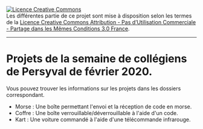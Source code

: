 ﻿<a rel="license" href="http://creativecommons.org/licenses/by-nc-sa/3.0/fr/"><img alt="Licence Creative Commons" style="border-width:0" src="https://i.creativecommons.org/l/by-nc-sa/3.0/fr/88x31.png" /></a><br />Les différentes partie de ce projet sont mise à disposition selon les termes de la <a rel="license" href="http://creativecommons.org/licenses/by-nc-sa/3.0/fr/">Licence Creative Commons Attribution - Pas d’Utilisation Commerciale - Partage dans les Mêmes Conditions 3.0 France</a>.

---
# Projets de la semaine de collégiens de Persyval de février 2020.
Vous pouvez trouver les informations sur les projets dans les dossiers correspondant.

- Morse : Une boîte permettant l'envoi et la réception de code en morse. 
- Coffre : Une boîte verrouillable/déverrouillable à l'aide d'un code. 
- Kart : Une voiture commandé à l'aide d'une télécommande infrarouge. 
